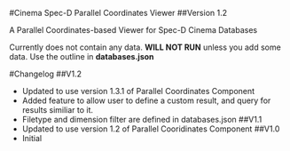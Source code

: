 #Cinema Spec-D Parallel Coordinates Viewer
##Version 1.2

A Parallel Coordinates-based Viewer for Spec-D Cinema Databases

Currently does not contain any data. **WILL NOT RUN** unless you add some data.
Use the outline in **databases.json**

#Changelog
##V1.2
- Updated to use version 1.3.1 of Parallel Coordinates Component
- Added feature to allow user to define a custom result, and query for results similiar to it.
- Filetype and dimension filter are defined in databases.json
##V1.1
- Updated to use version 1.2 of Parallel Cooridinates Component
##V1.0
- Initial